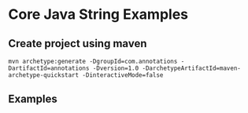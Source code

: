# Core Java String Examples

## Create project using maven
```
mvn archetype:generate -DgroupId=com.annotations -DartifactId=annotations -Dversion=1.0 -DarchetypeArtifactId=maven-archetype-quickstart -DinteractiveMode=false
```

## Examples
